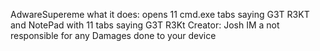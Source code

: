 AdwareSupereme
what it does: opens 11 cmd.exe tabs saying G3T R3KT and NotePad with 11 tabs saying G3T R3Kt
Creator: Josh
IM a not responsible for any Damages done to your device
